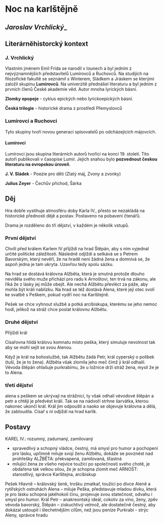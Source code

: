 # Noc na karlštějně
## _Jaroslav Vrchlický__

## Literárněhistorcký kontext

### J. Vrchlický

Vlastním jménem Emil Frída se narodil v lounech a byl jedním z nejvýznamnějších představitelů Lumírovců a Ruchovců. Na studijích na filozofické fakultě  se seznámil s Winterem, Sládkem a Jráskem se kterými založil skupinu __Lumírovců__. Na univerzitě přednášel literaturu a byl jedním z prvních členů České akademie věd. Autor mnoha lyrických básní.

__Zlomky epopeje__ - cyklus epických nebo lyrickoepických básní.

__Česká trilogie__ - historické drama z prostředí Přemyslovců

### Lumírovci a Ruchovci

Tyto skupiny tvoří novou generaci spisovatelů po odcházejících májovcích.

#### Lumírovci

Lumírovci jsou skupina literárních autorů tvořící na konci 19. století. Tito autoři publikovali v časopise Lumír. Jejich snahou bylo __pozvednout českou literaturu na evropskou úroveň__.

__J. V. Sládek__ - Poezie pro děti (Zlatý máj, Zvony a zvonky)

__Julius Zeyer__ - Čechův příchod, Šárka


## Děj

Hra dobře vystihuje atmosféru doby Karla IV., přesto se nezakládá na historické přednosti
dějě a postav. Postaveno na pobavení čtenářů.

Drama je rozděleno do tří dějství, v každém je několik vstupů.

### První dějství

Chvíli před králem Karlem IV přijíždí na hrad Štěpán, aby s ním vyjednal určité politické záležitosti. Následně odjíždí a setkává se s Petrem Bavorským, který nevěří, že na hradě není žádná žena a domnívá se, že aspoň jedna je tam ukryta. Uzavřou tedy spolu sázku.

Na hrad se dostává královna Alžběta, která je smutná protože dlouho neviděla svého muže přichází pro radu k Arnoštovi, ten trvá na zákonu, ale říká že z lásky jej může obejít. Ale nechá Alžbětu převléct za páže, aby mohla být králi nablízku. Na hrad se též dostává Alena, které její otec svolí ke svatbě s Peškem, pokud vydří noc na Karlštejně. 

Pešek se chce vyhnout službě a potká arcibiskupa, kterému se jeho nemoc hodí, jelikož na stráž chce poslat královnu Alžbětu.

### Druhé dějství

Přijíždí král

Císařovna hlídá královu komnatu místo peška, který simuluje nevolnost tak aby se mohl sejít se svou Alenou.

Když je král na bohoslužbě, tak Alžbětu žádá Petr, král cyperský o polibek (tuší, že je to žena). Alžběta však zlomila jeho meč čímž ji král odhalil. Vévoda štěpán ohlašuje purkrabímu, že u ložnice drží stráž žena, myslí že je to Alena.

### třetí dějství

alena s peškem se ukrývají na strážnici, ty však odhalí vévodové štěpán a petr a chtějí je předvést králi. Tak se na nádvoří strhne šarvátka, kterou nakonec ukončí král. Král jim odpouští a naoko se objevuje královna a dělá, že zabloudila. Císař s ní odjíždí na hrad karlík.

## Postavy 

KAREL IV.: rozumný, zadumaný, zamilovaný
- spravedlivý a schopný vládce, čestný, má smysl pro humor a pochopení pro lásku, upřímně
miluje svoji ženu Alžbětu, dokáže se povznést nad prohřešky
ALŽBĚTA: překvapená, zamilovaná, šťastná
- milující žena ze všeho nejvíce toužící po společnosti svého chotě, je obdařena tak velkou
silou, že je schopna zlomit meč
ARNOŠT: starostlivý, správce Karlštejna, arcibiskup

Pešek Hlavně – královský šenk, trošku zmatkař, toužící po dívce Aleně a rytířských ostruhách
Alena – miluje Peška, představuje mladou dívku, která je pro lásku schopná jakéhokoli činu,
projevuje svou statečnost, odvahu i smysl pro humor.
Král Petr – anakreontský ideál, cokoliv za víno, ženy, zpěv
vévoda bavorský, Štěpán – ziskuchtivý velmož, ale dostatečně čestný, aby dokázal ustoupit i
šlechetnějším cílům, než jsou peníze
Purkrabí - strýc Aleny, správce hradu